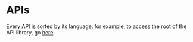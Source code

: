 # APIs
 Every API is sorted by its language.
 for example, to access the root of the API library, go [here](https://kavyanshkhaitan2.github.io/APIs/)
